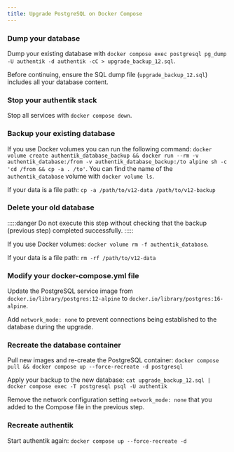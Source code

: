 ```yaml
---
title: Upgrade PostgreSQL on Docker Compose
---
```


### Dump your database

Dump your existing database with `docker compose exec postgresql pg_dump -U authentik -d authentik -cC > upgrade_backup_12.sql`.

Before continuing, ensure the SQL dump file (`upgrade_backup_12.sql`) includes all your database content.

### Stop your authentik stack

Stop all services with `docker compose down`.

### Backup your existing database

If you use Docker volumes you can run the following command: `docker volume create authentik_database_backup && docker run --rm -v authentik_database:/from -v authentik_database_backup:/to alpine sh -c 'cd /from && cp -a . /to'`. You can find the name of the `authentik_database` volume with `docker volume ls`.

If your data is a file path: `cp -a /path/to/v12-data /path/to/v12-backup`

### Delete your old database

:::::danger
Do not execute this step without checking that the backup (previous step) completed successfully.
:::::

If you use Docker volumes: `docker volume rm -f authentik_database`.

If your data is a file path: `rm -rf /path/to/v12-data`

### Modify your docker-compose.yml file

Update the PostgreSQL service image from `docker.io/library/postgres:12-alpine` to `docker.io/library/postgres:16-alpine`.

Add `network_mode: none` to prevent connections being established to the database during the upgrade.

### Recreate the database container

Pull new images and re-create the PostgreSQL container: `docker compose pull && docker compose up --force-recreate -d postgresql`

Apply your backup to the new database: `cat upgrade_backup_12.sql | docker compose exec -T postgresql psql -U authentik`

Remove the network configuration setting `network_mode: none` that you added to the Compose file in the previous step.

### Recreate authentik

Start authentik again: `docker compose up --force-recreate -d`
